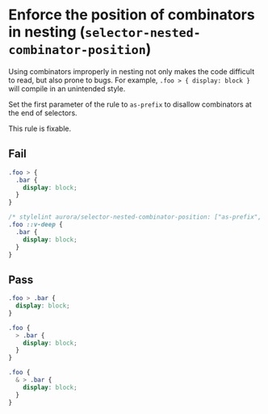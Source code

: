 # Enforce the position of combinators in nesting (`selector-nested-combinator-position`)

Using combinators improperly in nesting not only makes the code difficult to read, but also prone to bugs. For example, `.foo > { display: block }` will compile in an unintended style.

Set the first parameter of the rule to `as-prefix` to disallow combinators at the end of selectors.

This rule is fixable.

## Fail

```scss
.foo > {
  .bar {
    display: block;
  }
}
```

```scss
/* stylelint aurora/selector-nested-combinator-position: ["as-prefix", { "includes": ["::v-deep"] }] */
.foo ::v-deep {
  .bar {
    display: block;
  }
}
```

## Pass

```scss
.foo > .bar {
  display: block;
}
```

```scss
.foo {
  > .bar {
    display: block;
  }
}
```

```scss
.foo {
  & > .bar {
    display: block;
  }
}
```
